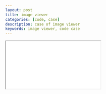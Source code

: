 ```yaml
---
layout: post
title: image viewer
categories: [code, case]
description: case of image viewer
keywords: image viewer, code case
---
```


<iframe name="codemirror" src="{{ site.url }}/packages/imageviewer/lib/index.html"></iframe>
